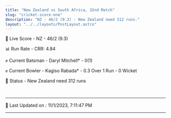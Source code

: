 ```yaml
---
title: "New Zealand vs South Africa, 32nd Match"
slug: "cricket-score-one"
description: "NZ - 46/2 (9.3) - New Zealand need 312 runs."
layout: "../../layouts/PostLayout.astro"
---
```


🔴 Live Score - NZ - 46/2 (9.3)  

📊 Run Rate - CRR: 4.84  

✊ Current Batsman - Daryl Mitchell* - 0(1)  

✊ Current Bowler - Kagiso Rabada* - 0.3 Over 1 Run - 0 Wicket  

📑 Status - New Zealand need 312 runs

<br />

***

📝 Last Updated on : 11/1/2023, 7:11:47 PM

***

